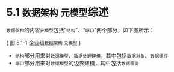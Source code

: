 # 5.1 `数据架构` `元模型`综述

`数据架构`的内容`元模型`包括“`结构`”、“`端口`”两个部分，如下图所示：

( 图 5.1-1 企业级`数据架构` `元模型` )



  * `结构`部分用来对`数据模型`、`数据处理建模`，其中包括`数据对象`、`数据组件`
  * `端口`部分用来对`数据模型`的边界建模，其中包括`数据服务`